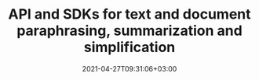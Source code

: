---
############################# Static ############################
layout: "product"
date: 2021-04-27T09:31:06+03:00
draft: false

############################# Head ############################
head_title: "API and SDKs for text and document paraphrasing, summarization and simplification"
head_description: "Allow your desktop, web, cloud, and mobile applications to rephrase, summarize and simplify texts and documents by using GroupDocs.Rewriter SDKs or directly calling the REST API."

breadcrumb:
     -
         label: GroupDocs.Rewriter
         href: ../
     -
         label: Product Family
         href: ./

############################# Header ############################
title: "API and SDKs for text and document paraphrasing, summarization and simplification"
description: "Allow your desktop, web, cloud, and mobile applications to rephrase, summarize and simplify texts and documents by using GroupDocs.Rewriter SDKs or directly calling the REST API."

############################# APIs ###############################
apis:
  enable: true

  api:
    # api loop
    - title: "GroupDocs.Rewriter Cloud API and SDKs"
      
      api_product:
        # api_product loop
        - link: "/rewriter/curl/"
          img_alt: "GroupDocs.Rewriter Cloud for cURL"
          image: "/sdk/272x272/groupdocs_rewriter-for-curl.png"
          product: "GroupDocs.Rewriter"
          platform: "cURL"
          content: "Interact with GroupDocs.Rewriter REST API using cURL commands. Automatically paraphrase, simplify or summarize texts and documents with the quality of the professional copyrighter."

        # api_product loop
        - link: "/rewriter/net/"
          img_alt: "GroupDocs.Rewriter Cloud SDK for .NET"
          image: "/sdk/272x272/groupdocs_rewriter-for-net.png"
          product: "GroupDocs.Rewriter"
          platform: ".NET"
          content: "Automatically paraphrase, summarize or simplify texts and documents in your .NET desktop and web applications. Supports all popular document formats with minimal load on end user systems or servers."

        # api_product loop
        - link: "/rewriter/python/"
          img_alt: "GroupDocs.Rewriter Cloud SDK for Python"
          image: "/sdk/272x272/groupdocs_rewriter-for-python.png"
          product: "GroupDocs.Rewriter"
          platform: "Python"
          content: "Create cross-platform AI and automation solutions in Python based on GroupDocs.Rewriter API. Paraphrase, simplify, summarize texts and documents focusing on business logic rather than the technical details."
      
          # api loop
    - api_product:
        
        # api_product loop
        - link: "/rewriter/java/"
          img_alt: "GroupDocs.Rewriter Cloud SDK for Java"
          image: "/sdk/272x272/groupdocs_rewriter-for-java.png"
          product: "GroupDocs.Rewriter"
          platform: "Cloud SDK for Java"
          content: "Extend your cross-platform data science, AI, and automation solutions written in Java with text and document paraphrasing, summarization or simplification."    
############################# Back to top ###############################
back_to_top:
  enable: true
---